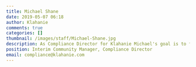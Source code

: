 ```yaml
---
title: Michael Shane
date: 2019-05-07 06:18
author: Klahanie
comments: true
categories: []
thumbnail: /images/staff/Michael-Shane.jpg
description: As Compliance Director for Klahanie Michael's goal is to foster a positive relationship with homeowners while maintaining appearance standards in the community. He brings to Klahanie 6+ years of experience in community association management including serving on the Board of Directors for another large association.  Prior to HOAs, he held managerial positions in banking and financial services over 25 years. Michael is a Certified Manager of Community Associations (CMCA®), and holds a post graduate degree from USC.  Michael and his wife reside in Issaquah.
position: Interim Community Manager, Compliance Director
email: compliance@klahanie.com
---
```

